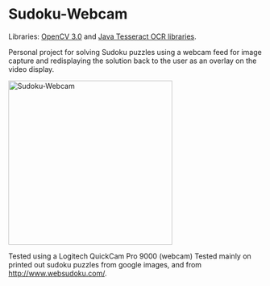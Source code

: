 # Sudoku-Webcam

Libraries: [OpenCV 3.0](http://opencv.org/downloads.html) and [Java Tesseract OCR libraries](https://github.com/tesseract-ocr/tesseract).

Personal project for solving Sudoku puzzles using a webcam feed for image capture
and redisplaying the solution back to the user as an overlay on the video display. 

<img src="http://i.imgur.com/IHukXHn.png" alt="Sudoku-Webcam" width="325" heignt="350"/>



Tested using a Logitech QuickCam Pro 9000 (webcam)
Tested mainly on printed out sudoku puzzles from google images, 
and from http://www.websudoku.com/.


